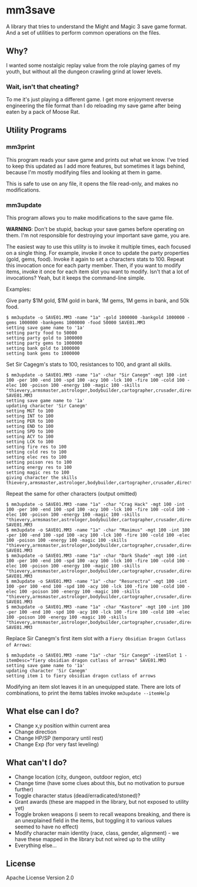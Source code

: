 # mm3save

A library that tries to understand the Might and Magic 3 save game format.  And a set of utilities to perform common operations on the files.

## Why?

I wanted some nostalgic replay value from the role playing games of my youth, but without all the dungeon crawling grind at lower levels.

### Wait, isn't that cheating?

To me it's just playing a different game.  I get more enjoyment reverse engineering the file format than I do reloading my save game after being eaten by a pack of Moose Rat.

## Utility Programs

### mm3print

This program reads your save game and prints out what we know.  I've tried to keep this updated as I add more features, but sometimes it lags behind, because I'm mostly modifying files and looking at them in game.

This is safe to use on any file, it opens the file read-only, and makes no modifications.

### mm3update

This program allows you to make modifications to the save game file.

**WARNING**: Don't be stupid, backup your save games before operating on them.  I'm not responsible for destroying your important save game, you are.

The easiest way to use this utility is to invoke it multiple times, each focused on a single thing.  For example, invoke it once to update the party properties (gold, gems, food).  Invoke it again to set a characters stats to 100.  Repeat this invocation once for each party member.  Then, if you want to modify items, invoke it once for each item slot you want to modify.  Isn't that a lot of invocations?  Yeah, but it keeps the command-line simple.

Examples:

Give party $1M gold, $1M gold in bank, 1M gems, 1M gems in bank, and 50k food.

```
$ mm3update -o SAVE01.MM3 -name "1a" -gold 1000000 -bankgold 1000000 -gems 1000000 -bankgems 1000000 -food 50000 SAVE01.MM3
setting save game name to '1a'
setting party food to 50000
setting party gold to 1000000
setting party gems to 1000000
setting bank gold to 1000000
setting bank gems to 1000000
```

Set Sir Cagegm's stats to 100, resistances to 100, and grant all skills.

```
$ mm3update -o SAVE01.MM3 -name "1a" -char "Sir Canegm" -mgt 100 -int 100 -per 100 -end 100 -spd 100 -acy 100 -lck 100 -fire 100 -cold 100 -elec 100 -poison 100 -energy 100 -magic 100 -skills "thievery,armsmaster,astrologer,bodybuilder,cartographer,crusader,directionsense,linguist,merchant,mountaineer,navigator,pathfinder,prayermaster,prestidigitator,swimmer,tracker,spotsecretdoors,dangersense" SAVE01.MM3
setting save game name to '1a'
updating character 'Sir Canegm'
setting MGT to 100
setting INT to 100
setting PER to 100
setting END to 100
setting SPD to 100
setting ACY to 100
setting LCK to 100
setting fire res to 100
setting cold res to 100
setting elec res to 100
setting poison res to 100
setting energy res to 100
setting magic res to 100
giving character the skills thievery,armsmaster,astrologer,bodybuilder,cartographer,crusader,directionsense,linguist,merchant,mountaineer,navigator,pathfinder,prayermaster,prestidigitator,swimmer,tracker,spotsecretdoors,dangersense
```

Repeat the same for other characters (output omitted)

```
$ mm3update -o SAVE01.MM3 -name "1a" -char "Crag Hack" -mgt 100 -int 100 -per 100 -end 100 -spd 100 -acy 100 -lck 100 -fire 100 -cold 100 -elec 100 -poison 100 -energy 100 -magic 100 -skills "thievery,armsmaster,astrologer,bodybuilder,cartographer,crusader,directionsense,linguist,merchant,mountaineer,navigator,pathfinder,prayermaster,prestidigitator,swimmer,tracker,spotsecretdoors,dangersense" SAVE01.MM3
$ mm3update -o SAVE01.MM3 -name "1a" -char "Maximus" -mgt 100 -int 100 -per 100 -end 100 -spd 100 -acy 100 -lck 100 -fire 100 -cold 100 -elec 100 -poison 100 -energy 100 -magic 100 -skills "thievery,armsmaster,astrologer,bodybuilder,cartographer,crusader,directionsense,linguist,merchant,mountaineer,navigator,pathfinder,prayermaster,prestidigitator,swimmer,tracker,spotsecretdoors,dangersense" SAVE01.MM3
$ mm3update -o SAVE01.MM3 -name "1a" -char "Dark Shade" -mgt 100 -int 100 -per 100 -end 100 -spd 100 -acy 100 -lck 100 -fire 100 -cold 100 -elec 100 -poison 100 -energy 100 -magic 100 -skills "thievery,armsmaster,astrologer,bodybuilder,cartographer,crusader,directionsense,linguist,merchant,mountaineer,navigator,pathfinder,prayermaster,prestidigitator,swimmer,tracker,spotsecretdoors,dangersense" SAVE01.MM3
$ mm3update -o SAVE01.MM3 -name "1a" -char "Resurectra" -mgt 100 -int 100 -per 100 -end 100 -spd 100 -acy 100 -lck 100 -fire 100 -cold 100 -elec 100 -poison 100 -energy 100 -magic 100 -skills "thievery,armsmaster,astrologer,bodybuilder,cartographer,crusader,directionsense,linguist,merchant,mountaineer,navigator,pathfinder,prayermaster,prestidigitator,swimmer,tracker,spotsecretdoors,dangersense" SAVE01.MM3
$ mm3update -o SAVE01.MM3 -name "1a" -char "Kastore" -mgt 100 -int 100 -per 100 -end 100 -spd 100 -acy 100 -lck 100 -fire 100 -cold 100 -elec 100 -poison 100 -energy 100 -magic 100 -skills "thievery,armsmaster,astrologer,bodybuilder,cartographer,crusader,directionsense,linguist,merchant,mountaineer,navigator,pathfinder,prayermaster,prestidigitator,swimmer,tracker,spotsecretdoors,dangersense" SAVE01.MM3
```

Replace Sir Canegm's first item slot with a `Fiery Obsidian Dragon Cutlass of Arrows`:

```
$ mm3update -o SAVE01.MM3 -name "1a" -char "Sir Canegm" -itemSlot 1 -itemDesc="fiery obsidian dragon cutlass of arrows" SAVE01.MM3
setting save game name to '1a'
updating character 'Sir Canegm'
setting item 1 to fiery obsidian dragon cutlass of arrows
```

Modifying an item slot leaves it in an unequipped state.  There are lots of combinations, to print the items tables invoke `mm3update --itemHelp`

## What else can I do?

- Change x,y position within current area
- Change direction
- Change HP/SP (temporary until rest)
- Change Exp (for very fast leveling)

## What can't I do?
- Change location (city, dungeon, outdoor region, etc)
- Change time (have some clues about this, but no motivation to pursue further)
- Toggle character status (dead/erradicated/stoned)?
- Grant awards (these are mapped in the library, but not exposed to utility yet)
- Toggle broken weapons (i seem to recall weapons breaking, and there is an unexplained field in the items, but toggling it to various values seemed to have no effect)
- Modify character main identity (race, class, gender, alignment) - we have these mapped in the library but not wired up to the utility
- Everything else...

## License

Apache License Version 2.0